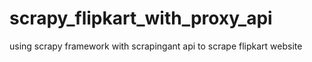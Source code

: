 # scrapy_flipkart_with_proxy_api
using scrapy framework with scrapingant api to scrape flipkart website
